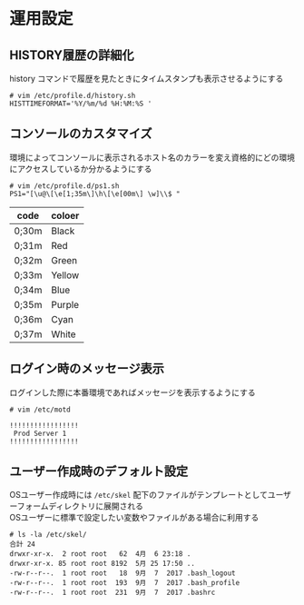 # 運用設定

## HISTORY履歴の詳細化
history コマンドで履歴を見たときにタイムスタンプも表示させるようにする  

```
# vim /etc/profile.d/history.sh
HISTTIMEFORMAT='%Y/%m/%d %H:%M:%S '
```

## コンソールのカスタマイズ
環境によってコンソールに表示されるホスト名のカラーを変え資格的にどの環境にアクセスしているか分かるようにする  

```
# vim /etc/profile.d/ps1.sh
PS1="[\u@\[\e[1;35m\]\h\[\e[00m\] \w]\\$ "
```

| code  | coloer |
| ----- | ------ |
| 0;30m | Black  |
| 0;31m | Red    |
| 0;32m | Green  |
| 0;33m | Yellow |
| 0;34m | Blue   |
| 0;35m | Purple |
| 0;36m | Cyan   |
| 0;37m | White  |

## ログイン時のメッセージ表示
ログインした際に本番環境であればメッセージを表示するようにする  

```
# vim /etc/motd

!!!!!!!!!!!!!!!!!
 Prod Server 1
!!!!!!!!!!!!!!!!!

```

## ユーザー作成時のデフォルト設定  
OSユーザー作成時には `/etc/skel` 配下のファイルがテンプレートとしてユーザーフォームディレクトリに展開される  
OSユーザーに標準で設定したい変数やファイルがある場合に利用する  

```
# ls -la /etc/skel/
合計 24
drwxr-xr-x.  2 root root   62  4月  6 23:18 .
drwxr-xr-x. 85 root root 8192  5月 25 17:50 ..
-rw-r--r--.  1 root root   18  9月  7  2017 .bash_logout
-rw-r--r--.  1 root root  193  9月  7  2017 .bash_profile
-rw-r--r--.  1 root root  231  9月  7  2017 .bashrc
```
